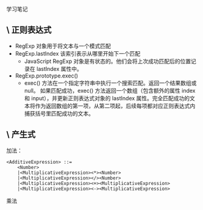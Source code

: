 学习笔记

## \\ 正则表达式
* RegExp 对象用于将文本与一个模式匹配
* RegExp.lastIndex 该索引表示从哪里开始下一个匹配
    * JavaScript RegExp 对象是有状态的。他们会将上次成功匹配后的位置记录在 lastIndex 属性中。
* RegExp.prototype.exec()
    * exec() 方法在一个指定字符串中执行一个搜索匹配。返回一个结果数组或 null。
      如果匹配成功，exec() 方法返回一个数组（包含额外的属性 index 和 input），并更新正则表达式对象的 lastIndex 属性。完全匹配成功的文本将作为返回数组的第一项，从第二项起，后续每项都对应正则表达式内捕获括号里匹配成功的文本。

## \\ 产生式
加法：

```
<AdditiveExpression> ::=
    <Number>
    |<MultiplicativeExpression><*><Number>
    |<MultiplicativeExpression></><Number>
    |<MultiplicativeExpression><+><MultiplicativeExpression>
    |<MultiplicativeExpression><-><MultiplicativeExpression>
```

乘法